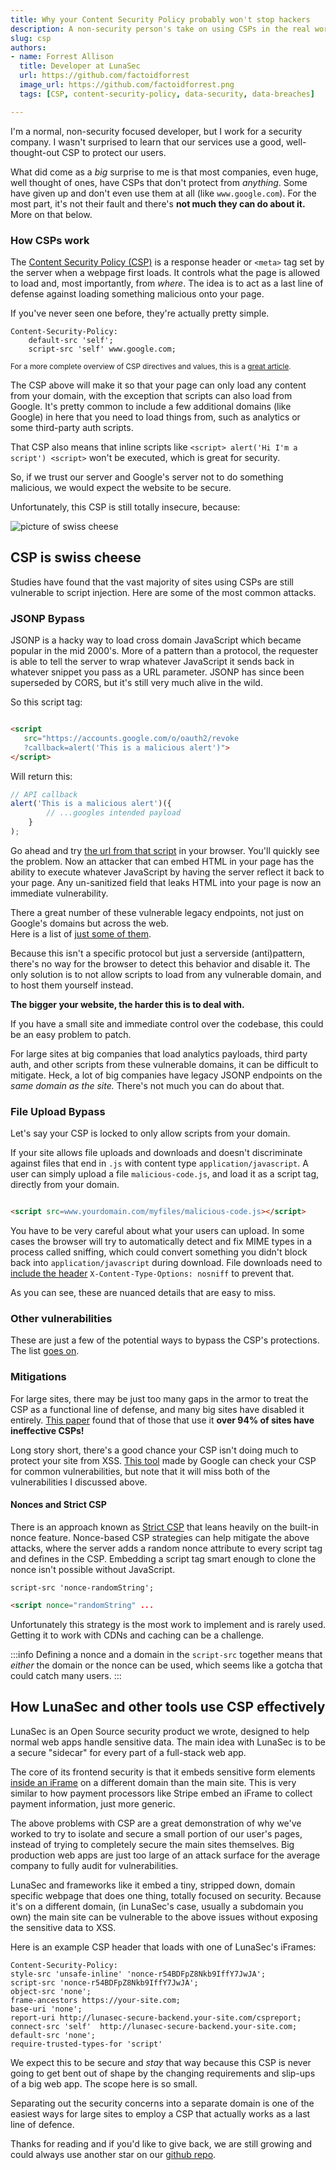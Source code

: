 ```yaml
---
title: Why your Content Security Policy probably won't stop hackers
description: A non-security person's take on using CSPs in the real world.
slug: csp
authors:
- name: Forrest Allison 
  title: Developer at LunaSec 
  url: https://github.com/factoidforrest
  image_url: https://github.com/factoidforrest.png
  tags: [CSP, content-security-policy, data-security, data-breaches]

---
```

<!--
  ~ Copyright by LunaSec (owned by Refinery Labs, Inc)
  ~
  ~ Licensed under the Creative Commons Attribution-ShareAlike 4.0 International
  ~ (the "License"); you may not use this file except in compliance with the
  ~ License. You may obtain a copy of the License at
  ~
  ~ https://creativecommons.org/licenses/by-sa/4.0/legalcode
  ~
  ~ See the License for the specific language governing permissions and
  ~ limitations under the License.
  ~
-->

I'm a normal, non-security focused developer, but I work for a security company. I wasn't surprised to learn that our
services use a good, well-thought-out CSP to protect our users.

What did come as a *big* surprise to me is that most companies, even huge, well thought of ones, have CSPs that don't
protect from *anything*.  Some have given up and don't even use them at all (like `www.google.com`). For the most part, it's not their fault and there's **not much
they can do about it.**  More on that below.

<!--truncate-->

### How CSPs work

The [Content Security Policy (CSP)](https://developer.mozilla.org/en-US/docs/Web/HTTP/CSP) is a response header or `<meta>` tag set by the server when a webpage first loads. It
controls what the page is allowed to load and, most importantly, from _where_. The idea is to act as a
last line of defense against loading something malicious onto your page.

If you've never seen one before, they're actually pretty simple.

```text title="Example small CSP"
Content-Security-Policy: 
    default-src 'self'; 
    script-src 'self' www.google.com;
```

<sub>For a more complete overview of CSP directives and values, this is
a <a href="https://www.arridae.com/blogs/bypass-csp.php">great article</a>.</sub>

The CSP above will make it so that your page can only load any content from your domain, with the exception that scripts
can also load from Google. It's pretty common to include a few additional domains (like Google) in here that you need to
load things from, such as analytics or some third-party auth scripts.

That CSP also means that inline scripts like `<script> alert('Hi I'm a script') <script>` won't be executed, which is
great for security.

So, if we trust our server and Google's server not to do something malicious, we would expect the website to be secure.

Unfortunately, this CSP is still totally insecure, because:

![picture of swiss cheese](/img/swiss-cheese.jpg)

## CSP is swiss cheese


Studies have found that the vast majority of sites using CSPs are still vulnerable to script injection. Here are some of
the most common attacks.

### JSONP Bypass

JSONP is a hacky way to load cross domain JavaScript which became popular in the mid 2000's.
More of a pattern than a protocol, the requester is able to tell the server to wrap whatever JavaScript it sends
back in whatever snippet you pass as a URL parameter.  JSONP has since been superseded by
CORS, but it's still very much alive in the wild.

So this script tag:

```html

<script 
   src="https://accounts.google.com/o/oauth2/revoke
   ?callback=alert('This is a malicious alert')">
</script>
```

Will return this:

```javascript
// API callback
alert('This is a malicious alert')({
        // ...googles intended payload
    }
);
```

Go ahead and
try [the url from that script](<https://accounts.google.com/o/oauth2/revoke?callback=alert('This is a malicious alert')>)
in your browser. You'll quickly see the problem. Now an attacker that can embed HTML in your page has the ability to
execute whatever JavaScript by having the server reflect it back to your page. Any un-sanitized field that leaks HTML
into your page is now an immediate vulnerability.

There a great number of these vulnerable legacy endpoints, not just on Google's domains but across the web.  
Here is a list of [just some of them](https://github.com/zigoo0/JSONBee/blob/master/jsonp.txt).

Because this isn't a specific protocol but just a serverside (anti)pattern, there's no way for the browser to detect
this behavior and disable it. The only solution is to not allow scripts to load from any vulnerable domain, and to host
them yourself instead.

**The bigger your website, the harder this is to deal with.**

If you have a small site and immediate control over the codebase, this could be an easy problem to patch.

For large sites at big companies that load analytics payloads, third party auth, and other scripts from these vulnerable
domains, it can be difficult to mitigate. Heck, a lot of big companies have legacy JSONP endpoints on the _same domain
as the site._  There's not much you can do about that.

### File Upload Bypass

Let's say your CSP is locked to only allow scripts from your domain.

If your site allows file uploads and downloads and doesn't discriminate against files that end in `.js` with content
type `application/javascript`. A user can simply upload a file `malicious-code.js`, and load it as a script tag,
directly from your domain.  

```html

<script src=www.yourdomain.com/myfiles/malicious-code.js></script>
```

You have to be very careful about what your users can upload.  In some cases the browser will try to automatically detect
and fix MIME types in a process called sniffing, which could convert something you didn't block back into `application/javascript` during download.
File downloads need to [include the header](https://developer.mozilla.org/en-US/docs/Web/HTTP/Headers/X-Content-Type-Options) `X-Content-Type-Options: nosniff` to prevent that.  

As you can see, these are nuanced details that are easy to miss.

### Other vulnerabilities

These are just a few of the potential ways to bypass the CSP's protections. The
list [goes on](https://book.hacktricks.xyz/pentesting-web/content-security-policy-csp-bypass).

### Mitigations

For large sites, there may be just too many gaps in the armor to treat the CSP as a functional line of defense, and
many big sites have disabled it entirely.
[This paper](https://research.google/pubs/pub45542/) found that of those that use it **over 94% of sites have
ineffective CSPs!**

Long story short, there's a good chance your CSP isn't doing much to protect your site from XSS. [This tool](https://csp-evaluator.withgoogle.com/) 
made by Google can check your CSP for common vulnerabilities, but note that it will miss both of the vulnerabilities I discussed above.

#### Nonces and Strict CSP
There is an approach known as [Strict CSP](https://csp.withgoogle.com/docs/strict-csp.html) that leans heavily on the built-in 
nonce feature. Nonce-based CSP strategies can help mitigate the above attacks, where the server adds a random nonce attribute to every
script tag and defines in the CSP. Embedding a script tag smart enough to clone the nonce isn't possible without
JavaScript.

```text title=CSP
script-src 'nonce-randomString';
```

```html title="Script Tag"
<script nonce="randomString" ...
```

Unfortunately this strategy is the most work to implement and is rarely used.  Getting it to work with CDNs and caching can be a challenge.

:::info
Defining a nonce and a domain in the `script-src` together means that _either_ the domain or the nonce can be used, which seems
like a gotcha that could catch many users.
:::
## How LunaSec and other tools use CSP effectively

LunaSec is an Open Source security product we wrote, designed to help normal web apps handle sensitive data. The
main idea with LunaSec is to be a secure "sidecar" for every part of a full-stack web app.

The core of its frontend security is that it embeds sensitive form
elements [inside an iFrame](https://www.lunasec.io/docs/pages/how-it-works/secure-components/) on a different domain
than the main site. This is very similar to how payment processors like Stripe embed an iFrame to collect payment
information, just more generic.

The above problems with CSP are a great demonstration of why we've worked to try to isolate and secure a small portion
of our user's pages, instead of trying to completely secure the main sites themselves. Big production web apps are just
too large of an attack surface for the average company to fully audit for vulnerabilities.

LunaSec and frameworks like it embed a tiny, stripped down, domain specific webpage that does one thing, totally focused
on security. Because it's on a different domain, (in LunaSec's case, usually a subdomain you own) the main site can be
vulnerable to the above issues without exposing the sensitive data to XSS.

Here is an example CSP header that loads with one of LunaSec's iFrames: 
```text
Content-Security-Policy: 
style-src 'unsafe-inline' 'nonce-r54BDFpZ8Nkb9IffY7JwJA';
script-src 'nonce-r54BDFpZ8Nkb9IffY7JwJA';
object-src 'none';
frame-ancestors https://your-site.com;
base-uri 'none';
report-uri http://lunasec-secure-backend.your-site.com/cspreport;
connect-src 'self'  http://lunasec-secure-backend.your-site.com;
default-src 'none';
require-trusted-types-for 'script'
```
We expect this to be secure and _stay_ that way because this CSP is never going to get bent out of shape by the changing
requirements and slip-ups of a big web app. The scope here is so small.

Separating out the security concerns into a separate domain is one of the easiest ways for large sites to employ a CSP that
actually works as a last line of defence. 

Thanks for reading and if you'd like to give back, we are still growing and could 
always use another star on our [github repo](https://www.github.com/lunasec-io/lunasec).